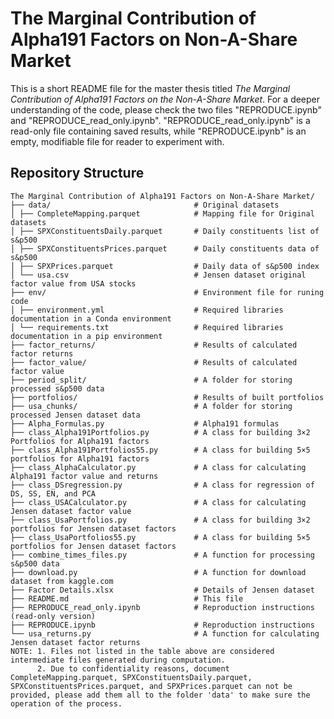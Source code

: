 # **The Marginal Contribution of Alpha191 Factors on Non-A-Share Market**
This is a short README file for the master thesis titled *The Marginal Contribution of Alpha191 Factors on the Non-A-Share Market*. For a deeper understanding of the code, please check the two files "REPRODUCE.ipynb" and "REPRODUCE_read_only.ipynb". "REPRODUCE_read_only.ipynb" is a read-only file containing saved results, while "REPRODUCE.ipynb" is an empty, modifiable file for reader to experiment with.
## Repository Structure
```plaintext
The Marginal Contribution of Alpha191 Factors on Non-A-Share Market/
├── data/                                # Original datasets
│ ├── CompleteMapping.parquet            # Mapping file for Original datasets
│ ├── SPXConstituentsDaily.parquet       # Daily constituents list of s&p500
│ ├── SPXConstituentsPrices.parquet      # Daily constituents data of s&p500
│ ├── SPXPrices.parquet                  # Daily data of s&p500 index
│ └── usa.csv                            # Jensen dataset original factor value from USA stocks
├── env/                                 # Environment file for runing code
│ ├── environment.yml                    # Required libraries documentation in a Conda environment
│ └── requirements.txt                   # Required libraries documentation in a pip environment
├── factor_returns/                      # Results of calculated factor returns
├── factor_value/                        # Results of calculated factor value
├── period_split/                        # A folder for storing processed s&p500 data
├── portfolios/                          # Results of built portfolios
├── usa_chunks/                          # A folder for storing processed Jensen dataset data
├── Alpha_Formulas.py                    # Alpha191 formulas
├── class_Alpha191Portfolios.py          # A class for building 3×2 Portfolios for Alpha191 factors
├── class_Alpha191Portfolios55.py        # A class for building 5×5 portfolios for Alpha191 factors
├── class_AlphaCalculator.py             # A class for calculating Alpha191 factor value and returns
├── class_DSregression.py                # A class for regression of DS, SS, EN, and PCA
├── class_USACalculator.py               # A class for calculating Jensen dataset factor value
├── class_UsaPortfolios.py               # A class for building 3×2 portfolios for Jensen dataset factors
├── class_UsaPortfolios55.py             # A class for building 5×5 portfolios for Jensen dataset factors
├── combine_times_files.py               # A function for processing s&p500 data
├── download.py                          # A function for download dataset from kaggle.com
├── Factor Details.xlsx                  # Details of Jensen dataset
├── README.md                            # This file
├── REPRODUCE_read_only.ipynb            # Reproduction instructions (read-only version)
├── REPRODUCE.ipynb                      # Reproduction instructions
└── usa_returns.py                       # A function for calculating Jensen dataset factor returns
NOTE: 1. Files not listed in the table above are considered intermediate files generated during computation.
      2. Due to confidentiality reasons, document CompleteMapping.parquet, SPXConstituentsDaily.parquet, SPXConstituentsPrices.parquet, and SPXPrices.parquet can not be provided, please add them all to the folder 'data' to make sure the operation of the process.
```
